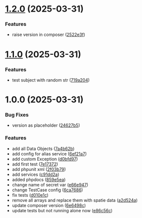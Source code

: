 # [1.2.0](https://github.com/webkult/Laravel-SMTP-Mailing/compare/v1.1.0...v1.2.0) (2025-03-31)


### Features

* raise version in composer ([2522e3f](https://github.com/webkult/Laravel-SMTP-Mailing/commit/2522e3fe66d9d5d314fbcdab1afe4fc397945653))

# [1.1.0](https://github.com/webkult/Laravel-SMTP-Mailing/compare/v1.0.0...v1.1.0) (2025-03-31)


### Features

* test subject with random str ([719a204](https://github.com/webkult/Laravel-SMTP-Mailing/commit/719a20487b9d615b461a2ff27914fd415b87da88))

# 1.0.0 (2025-03-31)


### Bug Fixes

* version as placeholder ([24627b5](https://github.com/webkult/Laravel-SMTP-Mailing/commit/24627b5910e871b930f019a35ce2855140dac5ba))


### Features

* add all Data Objects ([7a4b62b](https://github.com/webkult/Laravel-SMTP-Mailing/commit/7a4b62b8f88aa38d53c6592c89fac377343a5917))
* add config for alias service ([6ef21a7](https://github.com/webkult/Laravel-SMTP-Mailing/commit/6ef21a7c66b00dcc68cb653aa4dbe9c1679edf04))
* add custom Exception ([d0bfd97](https://github.com/webkult/Laravel-SMTP-Mailing/commit/d0bfd970f7a989938055eb52c46cee380f5f7915))
* add first test ([7e17372](https://github.com/webkult/Laravel-SMTP-Mailing/commit/7e17372ecc5cd4c300363ae02809e79929f8873a))
* add phpunit xml ([2f03b79](https://github.com/webkult/Laravel-SMTP-Mailing/commit/2f03b79288ec6c27db080ffffcc13d3c44afa676))
* add services ([c91dd2a](https://github.com/webkult/Laravel-SMTP-Mailing/commit/c91dd2a76f318323a0cc1737bf86a2367f65af96))
* added phpdocs ([859e5ea](https://github.com/webkult/Laravel-SMTP-Mailing/commit/859e5ea2bbe0a664858d4d9afaa31a0a4613bff0))
* change name of secret var ([e66e947](https://github.com/webkult/Laravel-SMTP-Mailing/commit/e66e94750a43b04ac0701ae9bd050971061cc07c))
* change TestCase config ([6ca7686](https://github.com/webkult/Laravel-SMTP-Mailing/commit/6ca7686e58d1fb8bcf0ec1ed6975e8651e6bc279))
* fix tests ([d010e1c](https://github.com/webkult/Laravel-SMTP-Mailing/commit/d010e1cfa489d2951f5ef8451a2a6035234084f7))
* remove all arrays and replace them with spatie data ([a2d524a](https://github.com/webkult/Laravel-SMTP-Mailing/commit/a2d524acce2574a51104f913aad1d33aa97ff44c))
* update composer version ([6e6498c](https://github.com/webkult/Laravel-SMTP-Mailing/commit/6e6498c9d262d5e74996ca4535487c26f7561b41))
* update tests but not running alone now ([e86c56c](https://github.com/webkult/Laravel-SMTP-Mailing/commit/e86c56c7c6f960f2a18fa73ebaa450fd47191092))
